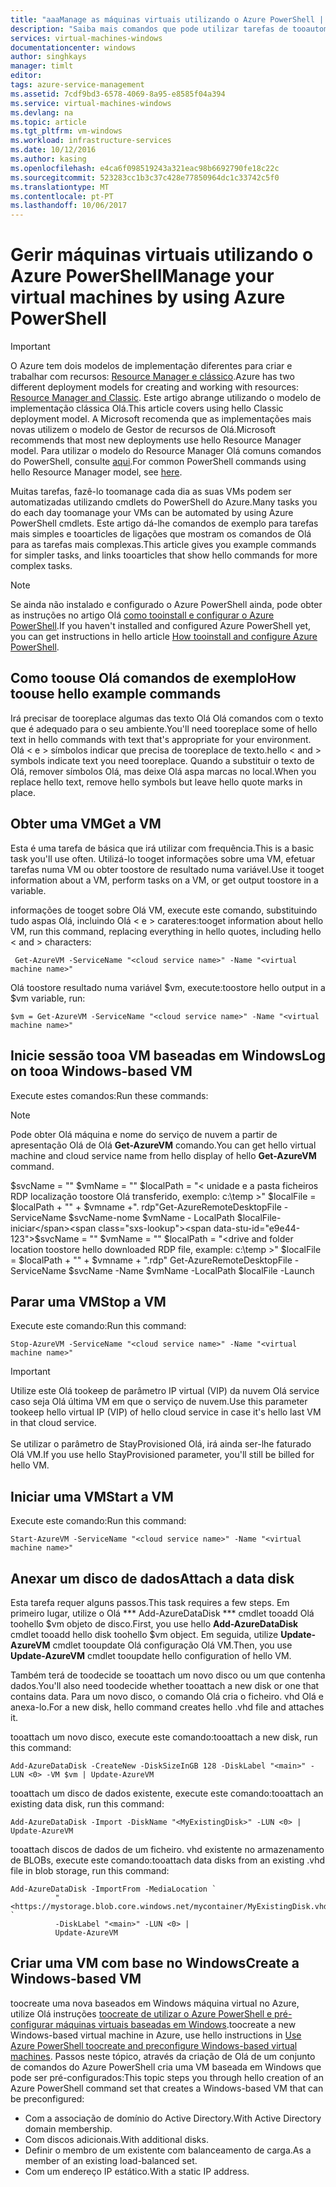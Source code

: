 ```yaml
---
title: "aaaManage as máquinas virtuais utilizando o Azure PowerShell | Microsoft Docs"
description: "Saiba mais comandos que pode utilizar tarefas de tooautomate na gestão de máquinas virtuais."
services: virtual-machines-windows
documentationcenter: windows
author: singhkays
manager: timlt
editor: 
tags: azure-service-management
ms.assetid: 7cdf9bd3-6578-4069-8a95-e8585f04a394
ms.service: virtual-machines-windows
ms.devlang: na
ms.topic: article
ms.tgt_pltfrm: vm-windows
ms.workload: infrastructure-services
ms.date: 10/12/2016
ms.author: kasing
ms.openlocfilehash: e4ca6f098519243a321eac98b6692790fe18c22c
ms.sourcegitcommit: 523283cc1b3c37c428e77850964dc1c33742c5f0
ms.translationtype: MT
ms.contentlocale: pt-PT
ms.lasthandoff: 10/06/2017
---
```

# <a name="manage-your-virtual-machines-by-using-azure-powershell"></a><span data-ttu-id="e9e44-103">Gerir máquinas virtuais utilizando o Azure PowerShell</span><span class="sxs-lookup"><span data-stu-id="e9e44-103">Manage your virtual machines by using Azure PowerShell</span></span>
> [!IMPORTANT] 
> <span data-ttu-id="e9e44-104">O Azure tem dois modelos de implementação diferentes para criar e trabalhar com recursos: [Resource Manager e clássico](../../../resource-manager-deployment-model.md).</span><span class="sxs-lookup"><span data-stu-id="e9e44-104">Azure has two different deployment models for creating and working with resources: [Resource Manager and Classic](../../../resource-manager-deployment-model.md).</span></span> <span data-ttu-id="e9e44-105">Este artigo abrange utilizando o modelo de implementação clássica Olá.</span><span class="sxs-lookup"><span data-stu-id="e9e44-105">This article covers using hello Classic deployment model.</span></span> <span data-ttu-id="e9e44-106">A Microsoft recomenda que as implementações mais novas utilizem o modelo de Gestor de recursos de Olá.</span><span class="sxs-lookup"><span data-stu-id="e9e44-106">Microsoft recommends that most new deployments use hello Resource Manager model.</span></span> <span data-ttu-id="e9e44-107">Para utilizar o modelo do Resource Manager Olá comuns comandos do PowerShell, consulte [aqui](../../virtual-machines-windows-ps-common-ref.md?toc=%2fazure%2fvirtual-machines%2fwindows%2ftoc.json).</span><span class="sxs-lookup"><span data-stu-id="e9e44-107">For common PowerShell commands using hello Resource Manager model, see [here](../../virtual-machines-windows-ps-common-ref.md?toc=%2fazure%2fvirtual-machines%2fwindows%2ftoc.json).</span></span>

<span data-ttu-id="e9e44-108">Muitas tarefas, fazê-lo toomanage cada dia as suas VMs podem ser automatizadas utilizando cmdlets do PowerShell do Azure.</span><span class="sxs-lookup"><span data-stu-id="e9e44-108">Many tasks you do each day toomanage your VMs can be automated by using Azure PowerShell cmdlets.</span></span> <span data-ttu-id="e9e44-109">Este artigo dá-lhe comandos de exemplo para tarefas mais simples e tooarticles de ligações que mostram os comandos de Olá para as tarefas mais complexas.</span><span class="sxs-lookup"><span data-stu-id="e9e44-109">This article gives you example commands for simpler tasks, and links tooarticles that show hello commands for more complex tasks.</span></span>

> [!NOTE]
> <span data-ttu-id="e9e44-110">Se ainda não instalado e configurado o Azure PowerShell ainda, pode obter as instruções no artigo Olá [como tooinstall e configurar o Azure PowerShell](/powershell/azure/overview).</span><span class="sxs-lookup"><span data-stu-id="e9e44-110">If you haven't installed and configured Azure PowerShell yet, you can get instructions in hello article [How tooinstall and configure Azure PowerShell](/powershell/azure/overview).</span></span>
> 
> 

## <a name="how-toouse-hello-example-commands"></a><span data-ttu-id="e9e44-111">Como toouse Olá comandos de exemplo</span><span class="sxs-lookup"><span data-stu-id="e9e44-111">How toouse hello example commands</span></span>
<span data-ttu-id="e9e44-112">Irá precisar de tooreplace algumas das texto Olá Olá comandos com o texto que é adequado para o seu ambiente.</span><span class="sxs-lookup"><span data-stu-id="e9e44-112">You'll need tooreplace some of hello text in hello commands with text that's appropriate for your environment.</span></span> <span data-ttu-id="e9e44-113">Olá < e > símbolos indicar que precisa de tooreplace de texto.</span><span class="sxs-lookup"><span data-stu-id="e9e44-113">hello < and > symbols indicate text you need tooreplace.</span></span> <span data-ttu-id="e9e44-114">Quando a substituir o texto de Olá, remover símbolos Olá, mas deixe Olá aspa marcas no local.</span><span class="sxs-lookup"><span data-stu-id="e9e44-114">When you replace hello text, remove hello symbols but leave hello quote marks in place.</span></span>

## <a name="get-a-vm"></a><span data-ttu-id="e9e44-115">Obter uma VM</span><span class="sxs-lookup"><span data-stu-id="e9e44-115">Get a VM</span></span>
<span data-ttu-id="e9e44-116">Esta é uma tarefa de básica que irá utilizar com frequência.</span><span class="sxs-lookup"><span data-stu-id="e9e44-116">This is a basic task you'll use often.</span></span> <span data-ttu-id="e9e44-117">Utilizá-lo tooget informações sobre uma VM, efetuar tarefas numa VM ou obter toostore de resultado numa variável.</span><span class="sxs-lookup"><span data-stu-id="e9e44-117">Use it tooget information about a VM, perform tasks on a VM, or get output toostore in a variable.</span></span>

<span data-ttu-id="e9e44-118">informações de tooget sobre Olá VM, execute este comando, substituindo tudo aspas Olá, incluindo Olá < e > carateres:</span><span class="sxs-lookup"><span data-stu-id="e9e44-118">tooget information about hello VM, run this command, replacing everything in hello quotes, including hello < and > characters:</span></span>

     Get-AzureVM -ServiceName "<cloud service name>" -Name "<virtual machine name>"

<span data-ttu-id="e9e44-119">Olá toostore resultado numa variável $vm, execute:</span><span class="sxs-lookup"><span data-stu-id="e9e44-119">toostore hello output in a $vm variable, run:</span></span>

    $vm = Get-AzureVM -ServiceName "<cloud service name>" -Name "<virtual machine name>"

## <a name="log-on-tooa-windows-based-vm"></a><span data-ttu-id="e9e44-120">Inicie sessão tooa VM baseadas em Windows</span><span class="sxs-lookup"><span data-stu-id="e9e44-120">Log on tooa Windows-based VM</span></span>
<span data-ttu-id="e9e44-121">Execute estes comandos:</span><span class="sxs-lookup"><span data-stu-id="e9e44-121">Run these commands:</span></span>

> [!NOTE]
> <span data-ttu-id="e9e44-122">Pode obter Olá máquina e nome do serviço de nuvem a partir de apresentação Olá de Olá **Get-AzureVM** comando.</span><span class="sxs-lookup"><span data-stu-id="e9e44-122">You can get hello virtual machine and cloud service name from hello display of hello **Get-AzureVM** command.</span></span>
> 
> <span data-ttu-id="e9e44-123">$svcName = "<cloud service name>" $vmName = "<virtual machine name>" $localPath = "< unidade e a pasta ficheiros RDP localização toostore Olá transferido, exemplo: c:\temp >" $localFile = $localPath + "\" + $vmname +". rdp"Get-AzureRemoteDesktopFile - ServiceName $svcName-nome $vmName - LocalPath $localFile-iniciar</span><span class="sxs-lookup"><span data-stu-id="e9e44-123">$svcName = "<cloud service name>" $vmName = "<virtual machine name>" $localPath = "<drive and folder location toostore hello downloaded RDP file, example: c:\temp >" $localFile = $localPath + "\" + $vmname + ".rdp" Get-AzureRemoteDesktopFile -ServiceName $svcName -Name $vmName -LocalPath $localFile -Launch</span></span>
> 
> 

## <a name="stop-a-vm"></a><span data-ttu-id="e9e44-124">Parar uma VM</span><span class="sxs-lookup"><span data-stu-id="e9e44-124">Stop a VM</span></span>
<span data-ttu-id="e9e44-125">Execute este comando:</span><span class="sxs-lookup"><span data-stu-id="e9e44-125">Run this command:</span></span>

    Stop-AzureVM -ServiceName "<cloud service name>" -Name "<virtual machine name>"

> [!IMPORTANT]
> <span data-ttu-id="e9e44-126">Utilize este Olá tookeep de parâmetro IP virtual (VIP) da nuvem Olá service caso seja Olá última VM em que o serviço de nuvem.</span><span class="sxs-lookup"><span data-stu-id="e9e44-126">Use this parameter tookeep hello virtual IP (VIP) of hello cloud service in case it's hello last VM in that cloud service.</span></span> <br><br> <span data-ttu-id="e9e44-127">Se utilizar o parâmetro de StayProvisioned Olá, irá ainda ser-lhe faturado Olá VM.</span><span class="sxs-lookup"><span data-stu-id="e9e44-127">If you use hello StayProvisioned parameter, you'll still be billed for hello VM.</span></span>
> 
> 

## <a name="start-a-vm"></a><span data-ttu-id="e9e44-128">Iniciar uma VM</span><span class="sxs-lookup"><span data-stu-id="e9e44-128">Start a VM</span></span>
<span data-ttu-id="e9e44-129">Execute este comando:</span><span class="sxs-lookup"><span data-stu-id="e9e44-129">Run this command:</span></span>

    Start-AzureVM -ServiceName "<cloud service name>" -Name "<virtual machine name>"

## <a name="attach-a-data-disk"></a><span data-ttu-id="e9e44-130">Anexar um disco de dados</span><span class="sxs-lookup"><span data-stu-id="e9e44-130">Attach a data disk</span></span>
<span data-ttu-id="e9e44-131">Esta tarefa requer alguns passos.</span><span class="sxs-lookup"><span data-stu-id="e9e44-131">This task requires a few steps.</span></span> <span data-ttu-id="e9e44-132">Em primeiro lugar, utilize o Olá *** Add-AzureDataDisk *** cmdlet tooadd Olá toohello $vm objeto de disco.</span><span class="sxs-lookup"><span data-stu-id="e9e44-132">First, you use hello ****Add-AzureDataDisk**** cmdlet tooadd hello disk toohello $vm object.</span></span> <span data-ttu-id="e9e44-133">Em seguida, utilize **Update-AzureVM** cmdlet tooupdate Olá configuração Olá VM.</span><span class="sxs-lookup"><span data-stu-id="e9e44-133">Then, you use **Update-AzureVM** cmdlet tooupdate hello configuration of hello VM.</span></span>

<span data-ttu-id="e9e44-134">Também terá de toodecide se tooattach um novo disco ou um que contenha dados.</span><span class="sxs-lookup"><span data-stu-id="e9e44-134">You'll also need toodecide whether tooattach a new disk or one that contains data.</span></span> <span data-ttu-id="e9e44-135">Para um novo disco, o comando Olá cria o ficheiro. vhd Olá e anexa-lo.</span><span class="sxs-lookup"><span data-stu-id="e9e44-135">For a new disk, hello command creates hello .vhd file and attaches it.</span></span>

<span data-ttu-id="e9e44-136">tooattach um novo disco, execute este comando:</span><span class="sxs-lookup"><span data-stu-id="e9e44-136">tooattach a new disk, run this command:</span></span>

    Add-AzureDataDisk -CreateNew -DiskSizeInGB 128 -DiskLabel "<main>" -LUN <0> -VM $vm | Update-AzureVM

<span data-ttu-id="e9e44-137">tooattach um disco de dados existente, execute este comando:</span><span class="sxs-lookup"><span data-stu-id="e9e44-137">tooattach an existing data disk, run this command:</span></span>

    Add-AzureDataDisk -Import -DiskName "<MyExistingDisk>" -LUN <0> | Update-AzureVM

<span data-ttu-id="e9e44-138">tooattach discos de dados de um ficheiro. vhd existente no armazenamento de BLOBs, execute este comando:</span><span class="sxs-lookup"><span data-stu-id="e9e44-138">tooattach data disks from an existing .vhd file in blob storage, run this command:</span></span>

    Add-AzureDataDisk -ImportFrom -MediaLocation `
              "<https://mystorage.blob.core.windows.net/mycontainer/MyExistingDisk.vhd>" `
              -DiskLabel "<main>" -LUN <0> |
              Update-AzureVM

## <a name="create-a-windows-based-vm"></a><span data-ttu-id="e9e44-139">Criar uma VM com base no Windows</span><span class="sxs-lookup"><span data-stu-id="e9e44-139">Create a Windows-based VM</span></span>
<span data-ttu-id="e9e44-140">toocreate uma nova baseados em Windows máquina virtual no Azure, utilize Olá instruções [toocreate de utilizar o Azure PowerShell e pré-configurar máquinas virtuais baseadas em Windows](create-powershell.md).</span><span class="sxs-lookup"><span data-stu-id="e9e44-140">toocreate a new Windows-based virtual machine in Azure, use hello instructions in [Use Azure PowerShell toocreate and preconfigure Windows-based virtual machines](create-powershell.md).</span></span> <span data-ttu-id="e9e44-141">Passos neste tópico, através da criação de Olá de um conjunto de comandos do Azure PowerShell cria uma VM baseada em Windows que pode ser pré-configurados:</span><span class="sxs-lookup"><span data-stu-id="e9e44-141">This topic steps you through hello creation of an Azure PowerShell command set that creates a Windows-based VM that can be preconfigured:</span></span>

* <span data-ttu-id="e9e44-142">Com a associação de domínio do Active Directory.</span><span class="sxs-lookup"><span data-stu-id="e9e44-142">With Active Directory domain membership.</span></span>
* <span data-ttu-id="e9e44-143">Com discos adicionais.</span><span class="sxs-lookup"><span data-stu-id="e9e44-143">With additional disks.</span></span>
* <span data-ttu-id="e9e44-144">Definir o membro de um existente com balanceamento de carga.</span><span class="sxs-lookup"><span data-stu-id="e9e44-144">As a member of an existing load-balanced set.</span></span>
* <span data-ttu-id="e9e44-145">Com um endereço IP estático.</span><span class="sxs-lookup"><span data-stu-id="e9e44-145">With a static IP address.</span></span>

